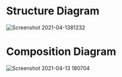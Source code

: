 # Structure Diagram
   ![Screenshot 2021-04-1381232](https://user-images.githubusercontent.com/56036534/114553986-dac62680-9c83-11eb-894b-a59294c23e0b.jpg)

# Composition Diagram
   ![Screenshot 2021-04-13 180704](https://user-images.githubusercontent.com/56036534/114553359-2f1cd680-9c83-11eb-9365-97cd348d4320.jpg)

   
   



